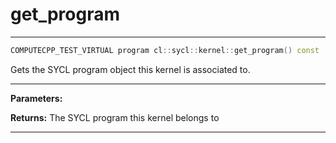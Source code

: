 # get_program

---

```cpp
COMPUTECPP_TEST_VIRTUAL program cl::sycl::kernel::get_program() const
```


Gets the SYCL program object this kernel is associated to. 


---
**Parameters:**

**Returns:** The SYCL program this kernel belongs to 

---
